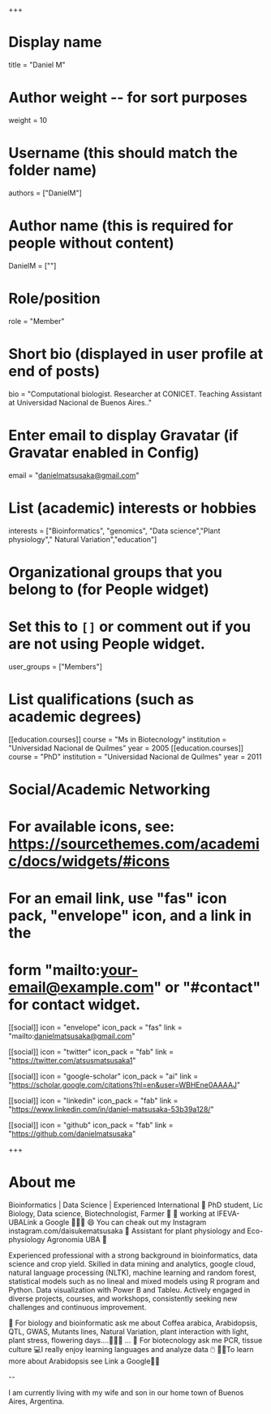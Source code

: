 +++
# Display name
title = "Daniel M"

# Author weight -- for sort purposes
weight = 10

# Username (this should match the folder name)
authors = ["DanielM"]

# Author name (this is required for people without content)
DanielM = [""]

# Role/position
role = "Member"

# Short bio (displayed in user profile at end of posts)
bio = "Computational biologist. Researcher at CONICET. Teaching Assistant at Universidad Nacional de Buenos Aires.."

# Enter email to display Gravatar (if Gravatar enabled in Config)
email = "danielmatsusaka@gmail.com"

# List (academic) interests or hobbies
interests = ["Bioinformatics", "genomics", "Data science","Plant physiology"," Natural Variation","education"]

# Organizational groups that you belong to (for People widget)
#   Set this to `[]` or comment out if you are not using People widget.
user_groups = ["Members"]

# List qualifications (such as academic degrees)
[[education.courses]]
  course = "Ms in Biotecnology"
  institution = "Universidad Nacional de Quilmes"
  year = 2005
[[education.courses]]
  course = "PhD"
  institution = "Universidad Nacional de Quilmes"
  year = 2011

# Social/Academic Networking
# For available icons, see: https://sourcethemes.com/academic/docs/widgets/#icons
#   For an email link, use "fas" icon pack, "envelope" icon, and a link in the
#   form "mailto:your-email@example.com" or "#contact" for contact widget.

[[social]]
  icon = "envelope"
  icon_pack = "fas"
  link = "mailto:danielmatsusaka@gmail.com"

[[social]]
  icon = "twitter"
  icon_pack = "fab"
  link = "https://twitter.com/atsusmatsusaka1"

[[social]]
  icon = "google-scholar"
  icon_pack = "ai"
  link = "https://scholar.google.com/citations?hl=en&user=WBHEne0AAAAJ"

[[social]]
  icon = "linkedin"
  icon_pack = "fab"
  link = "https://www.linkedin.com/in/daniel-matsusaka-53b39a128/"

[[social]]
  icon = "github"
  icon_pack = "fab"
  link = "https://github.com/danielmatsusaka"

+++

# About me 

Bioinformatics | Data Science | Experienced International
🔭 PhD student, Lic Biology, Data science, Biotechnologist, Farmer 👺
🌱 working at IFEVA-UBALink a Google 🌲🌲🌲
😄 You can cheak out my Instagram instagram.com/daisukematsusaka
🏫 Assistant for plant physiology and Eco-physiology Agronomia UBA 🍓

Experienced professional with a strong background in bioinformatics,
data science and crop yield. Skilled in data mining and analytics, 
google cloud, natural language processing (NLTK), machine learning
and random forest, statistical models such as no lineal and mixed 
models using R program and Python. Data visualization with Power 
B and Tableu. Actively engaged in diverse projects, courses, and 
workshops, consistently seeking new challenges and continuous 
improvement. 

💬 For biology and bioinformatic ask me about Coffea arabica, Arabidopsis, QTL, GWAS, Mutants lines, Natural Variation, plant interaction with light, plant stress, flowering days....🦈🦈🦈 ...
💬 For biotecnology ask me PCR, tissue culture
💻I really enjoy learning languages and analyze data 🖱️
👋👋To learn more about Arabidopsis see Link a Google👋👋

--

I am currently living with my wife and son in our home town of Buenos Aires, Argentina.
